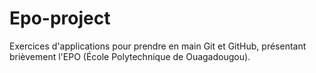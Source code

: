 # Epo-project
Exercices d'applications pour prendre en main Git et GitHub, présentant brièvement l'EPO  (École Polytechnique de Ouagadougou).
